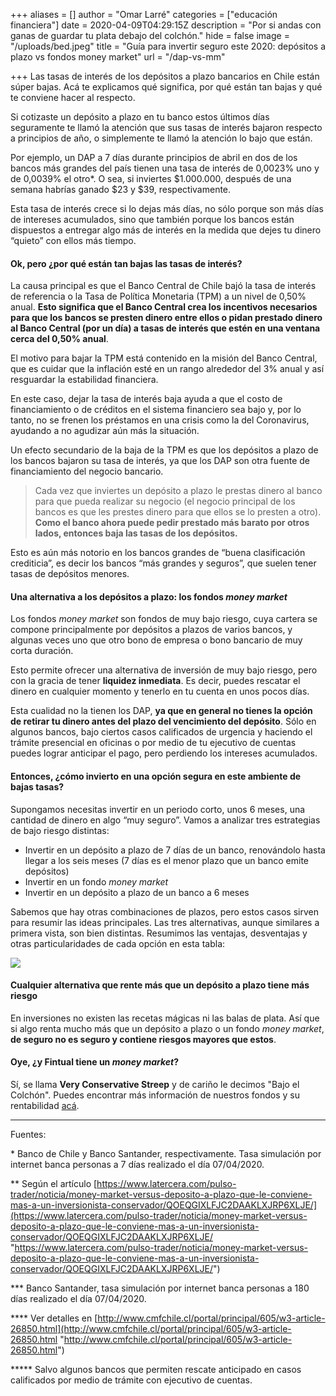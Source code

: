 +++
aliases = []
author = "Omar Larré"
categories = ["educación financiera"]
date = 2020-04-09T04:29:15Z
description = "Por si andas con ganas de guardar tu plata debajo del colchón."
hide = false
image = "/uploads/bed.jpeg"
title = "Guía para invertir seguro este 2020: depósitos a plazo vs fondos money market"
url = "/dap-vs-mm"

+++
Las tasas de interés de los depósitos a plazo bancarios en Chile están súper bajas. Acá te explicamos qué significa, por qué están tan bajas y qué te conviene hacer al respecto.

Si cotizaste un depósito a plazo en tu banco estos últimos días seguramente te llamó la atención que sus tasas de interés bajaron respecto a principios de año, o simplemente te llamó la atención lo bajo que están.

Por ejemplo, un DAP a 7 días durante principios de abril en dos de los bancos más grandes del país tienen una tasa de interés de 0,0023% uno y de 0,0039% el otro*. O sea, si inviertes $1.000.000, después de una semana habrías ganado $23 y $39, respectivamente.

Esta tasa de interés crece si lo dejas más días, no sólo porque son más días de intereses acumulados, sino que también porque los bancos están dispuestos a entregar algo más de interés en la medida que dejes tu dinero “quieto” con ellos más tiempo.

#### **Ok, pero ¿por qué están tan bajas las tasas de interés?**

La causa principal es que el Banco Central de Chile bajó la tasa de interés de referencia o la Tasa de Política Monetaria (TPM) a un nivel de 0,50% anual. **Esto significa que el Banco Central crea los incentivos necesarios para que los bancos se presten dinero entre ellos o pidan prestado dinero al Banco Central (por un día) a tasas de interés que estén en una ventana cerca del 0,50% anual**.

El motivo para bajar la TPM está contenido en la misión del Banco Central, que es cuidar que la inflación esté en un rango alrededor del 3% anual y así resguardar la estabilidad financiera.

En este caso, dejar la tasa de interés baja ayuda a que el costo de financiamiento o de créditos en el sistema financiero sea bajo y, por lo tanto, no se frenen los préstamos en una crisis como la del Coronavirus, ayudando a no agudizar aún más la situación.

Un efecto secundario de la baja de la TPM es que los depósitos a plazo de los bancos bajaron su tasa de interés, ya que los DAP son otra fuente de financiamiento del negocio bancario.

> Cada vez que inviertes un depósito a plazo le prestas dinero al banco para que pueda realizar su negocio (el negocio principal de los bancos es que les prestes dinero para que ellos se lo presten a otro). **Como el banco ahora puede pedir prestado más barato por otros lados, entonces baja las tasas de los depósitos.**

Esto es aún más notorio en los bancos grandes de “buena clasificación crediticia”, es decir los bancos “más grandes y seguros”, que suelen tener tasas de depósitos menores.

#### **Una alternativa a los depósitos a plazo: los fondos _money market_**

Los fondos _money market_ son fondos de muy bajo riesgo, cuya cartera se compone principalmente por depósitos a plazos de varios bancos, y algunas veces uno que otro bono de empresa o bono bancario de muy corta duración.

Esto permite ofrecer una alternativa de inversión de muy bajo riesgo, pero con la gracia de tener **liquidez inmediata**. Es decir, puedes rescatar el dinero en cualquier momento y tenerlo en tu cuenta en unos pocos días.

Esta cualidad no la tienen los DAP, **ya que en general no tienes la opción de retirar tu dinero antes del plazo del vencimiento del depósito**. Sólo en algunos bancos, bajo ciertos casos calificados de urgencia y haciendo el trámite presencial en oficinas o por medio de tu ejecutivo de cuentas puedes lograr anticipar el pago, pero perdiendo los intereses acumulados.

#### **Entonces, ¿cómo invierto en una opción segura en este ambiente de bajas tasas?**

Supongamos necesitas invertir en un periodo corto, unos 6 meses, una cantidad de dinero en algo “muy seguro”. Vamos a analizar tres estrategias de bajo riesgo distintas:

* Invertir en un depósito a plazo de 7 días de un banco, renovándolo hasta llegar a los seis meses (7 días es el menor plazo que un banco emite depósitos)
* Invertir en un fondo _money market_
* Invertir en un depósito a plazo de un banco a 6 meses

Sabemos que hay otras combinaciones de plazos, pero estos casos sirven para resumir las ideas principales. Las tres alternativas, aunque similares a primera vista, son bien distintas. Resumimos las ventajas, desventajas y otras particularidades de cada opción en esta tabla:

![](/uploads/comparasound.png)

#### **Cualquier alternativa que rente más que un depósito a plazo tiene más riesgo**

En inversiones no existen las recetas mágicas ni las balas de plata. Así que si algo renta mucho más que un depósito a plazo o un fondo _money market_, **de seguro no es seguro y contiene riesgos mayores que estos**.

#### **Oye, ¿y Fintual tiene un _money market_?**

Sí, se llama **Very Conservative Streep** y de cariño le decimos "Bajo el Colchón". Puedes encontrar más información de nuestros fondos y su rentabilidad [acá](https://www.fintual-charts.oscarestay.dev/).

<hr>

Fuentes:

\* Banco de Chile y Banco Santander, respectivamente. Tasa simulación por internet banca personas a 7 días realizado el día 07/04/2020.

\** Según el artículo [https://www.latercera.com/pulso-trader/noticia/money-market-versus-deposito-a-plazo-que-le-conviene-mas-a-un-inversionista-conservador/QOEQGIXLFJC2DAAKLXJRP6XLJE/](https://www.latercera.com/pulso-trader/noticia/money-market-versus-deposito-a-plazo-que-le-conviene-mas-a-un-inversionista-conservador/QOEQGIXLFJC2DAAKLXJRP6XLJE/ "https://www.latercera.com/pulso-trader/noticia/money-market-versus-deposito-a-plazo-que-le-conviene-mas-a-un-inversionista-conservador/QOEQGIXLFJC2DAAKLXJRP6XLJE/")

\*** Banco Santander, tasa simulación por internet banca personas a 180 días realizado el día 07/04/2020.

\**** Ver detalles en [http://www.cmfchile.cl/portal/principal/605/w3-article-26850.html](http://www.cmfchile.cl/portal/principal/605/w3-article-26850.html "http://www.cmfchile.cl/portal/principal/605/w3-article-26850.html")

\***** Salvo algunos bancos que permiten rescate anticipado en casos calificados por medio de trámite con ejecutivo de cuentas.